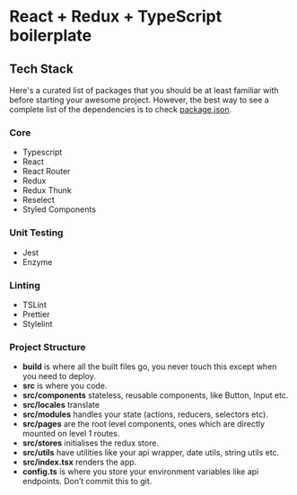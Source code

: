 # React + Redux + TypeScript boilerplate

## Tech Stack

Here's a curated list of packages that you should be at least familiar with before starting your awesome project. However, the best way to see a complete list of the dependencies is to check [package.json](https://github.com/sergeypriakhin/tsreact-boilerplate/blob/master/package.json).

### Core

- Typescript
- React
- React Router
- Redux
- Redux Thunk
- Reselect
- Styled Components

### Unit Testing

- Jest
- Enzyme

### Linting

- TSLint
- Prettier
- Stylelint

### Project Structure

- **build** is where all the built files go, you never touch this except when you need to deploy.
- **src** is where you code.
- **src/components** stateless, reusable components, like Button, Input etc.
- **src/locales** translate
- **src/modules** handles your state (actions, reducers, selectors etc).
- **src/pages** are the root level components, ones which are directly mounted on level 1 routes.
- **src/stores** initialises the redux store.
- **src/utils** have utilities like your api wrapper, date utils, string utils etc.
- **src/index.tsx** renders the app.
- **config.ts** is where you store your environment variables like api endpoints. Don’t commit this to git.
